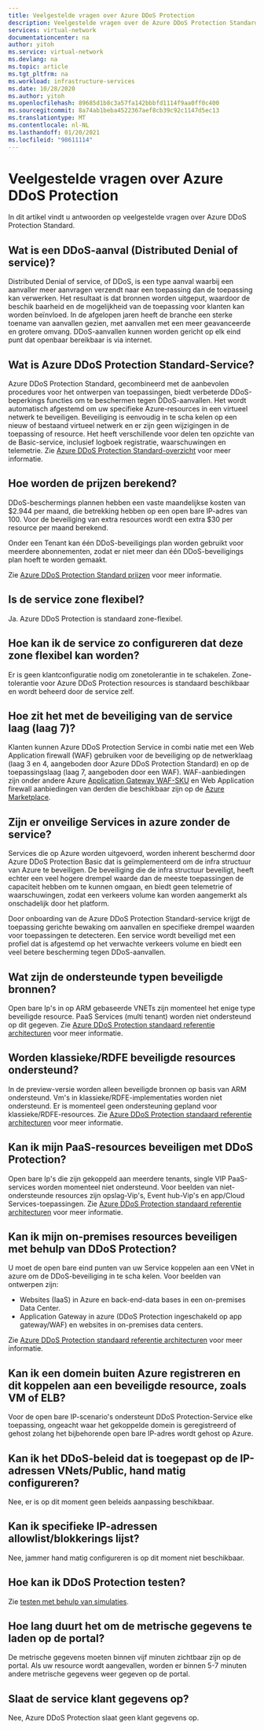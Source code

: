 ```yaml
---
title: Veelgestelde vragen over Azure DDoS Protection
description: Veelgestelde vragen over de Azure DDoS Protection Standard, waarmee u een verdediging kunt bieden tegen DDoS-aanvallen.
services: virtual-network
documentationcenter: na
author: yitoh
ms.service: virtual-network
ms.devlang: na
ms.topic: article
ms.tgt_pltfrm: na
ms.workload: infrastructure-services
ms.date: 10/28/2020
ms.author: yitoh
ms.openlocfilehash: 89685d1b8c3a57fa142bbbfd1114f9aa0ff0c400
ms.sourcegitcommit: 8a74ab1beba4522367aef8cb39c92c1147d5ec13
ms.translationtype: MT
ms.contentlocale: nl-NL
ms.lasthandoff: 01/20/2021
ms.locfileid: "98611114"
---
```

# <a name="azure-ddos-protection-standard-frequent-asked-questions"></a>Veelgestelde vragen over Azure DDoS Protection

In dit artikel vindt u antwoorden op veelgestelde vragen over Azure DDoS Protection Standard. 

## <a name="what-is-a-distributed-denial-of-service-ddos-attack"></a>Wat is een DDoS-aanval (Distributed Denial of service)?
Distributed Denial of service, of DDoS, is een type aanval waarbij een aanvaller meer aanvragen verzendt naar een toepassing dan de toepassing kan verwerken. Het resultaat is dat bronnen worden uitgeput, waardoor de beschik baarheid en de mogelijkheid van de toepassing voor klanten kan worden beïnvloed. In de afgelopen jaren heeft de branche een sterke toename van aanvallen gezien, met aanvallen met een meer geavanceerde en grotere omvang. DDoS-aanvallen kunnen worden gericht op elk eind punt dat openbaar bereikbaar is via internet.

## <a name="what-is-azure-ddos-protection-standard-service"></a>Wat is Azure DDoS Protection Standard-Service?
Azure DDoS Protection Standard, gecombineerd met de aanbevolen procedures voor het ontwerpen van toepassingen, biedt verbeterde DDoS-beperkings functies om te beschermen tegen DDoS-aanvallen. Het wordt automatisch afgestemd om uw specifieke Azure-resources in een virtueel netwerk te beveiligen. Beveiliging is eenvoudig in te scha kelen op een nieuw of bestaand virtueel netwerk en er zijn geen wijzigingen in de toepassing of resource. Het heeft verschillende voor delen ten opzichte van de Basic-service, inclusief logboek registratie, waarschuwingen en telemetrie. Zie [Azure DDoS Protection Standard-overzicht](ddos-protection-overview.md) voor meer informatie. 

## <a name="how-does-pricing-work"></a>Hoe worden de prijzen berekend?
DDoS-beschermings plannen hebben een vaste maandelijkse kosten van $2.944 per maand, die betrekking hebben op een open bare IP-adres van 100. Voor de beveiliging van extra resources wordt een extra $30 per resource per maand berekend. 

Onder een Tenant kan één DDoS-beveiligings plan worden gebruikt voor meerdere abonnementen, zodat er niet meer dan één DDoS-beveiligings plan hoeft te worden gemaakt.

Zie [Azure DDoS Protection Standard prijzen](https://azure.microsoft.com/pricing/details/ddos-protection/) voor meer informatie.

## <a name="is-the-service-zone-resilient"></a>Is de service zone flexibel?
Ja. Azure DDoS Protection is standaard zone-flexibel.

## <a name="how-do-i-configure-the-service-to-be-zone-resilient"></a>Hoe kan ik de service zo configureren dat deze zone flexibel kan worden?
Er is geen klantconfiguratie nodig om zonetolerantie in te schakelen. Zone-tolerantie voor Azure DDoS Protection resources is standaard beschikbaar en wordt beheerd door de service zelf.

## <a name="what-about-protection-at-the-service-layer-layer-7"></a>Hoe zit het met de beveiliging van de service laag (laag 7)?
Klanten kunnen Azure DDoS Protection Service in combi natie met een Web Application firewall (WAF) gebruiken voor de beveiliging op de netwerklaag (laag 3 en 4, aangeboden door Azure DDoS Protection Standard) en op de toepassingslaag (laag 7, aangeboden door een WAF). WAF-aanbiedingen zijn onder andere Azure [Application Gateway WAF-SKU](../web-application-firewall/ag/ag-overview.md?toc=%2fazure%2fvirtual-network%2ftoc.json) en Web Application firewall aanbiedingen van derden die beschikbaar zijn op de [Azure Marketplace](https://azuremarketplace.microsoft.com/marketplace/apps?page=1&search=web%20application%20firewall).

## <a name="are-services-unsafe-in-azure-without-the-service"></a>Zijn er onveilige Services in azure zonder de service?
Services die op Azure worden uitgevoerd, worden inherent beschermd door Azure DDoS Protection Basic dat is geïmplementeerd om de infra structuur van Azure te beveiligen. De beveiliging die de infra structuur beveiligt, heeft echter een veel hogere drempel waarde dan de meeste toepassingen de capaciteit hebben om te kunnen omgaan, en biedt geen telemetrie of waarschuwingen, zodat een verkeers volume kan worden aangemerkt als onschadelijk door het platform. 

Door onboarding van de Azure DDoS Protection Standard-service krijgt de toepassing gerichte bewaking om aanvallen en specifieke drempel waarden voor toepassingen te detecteren. Een service wordt beveiligd met een profiel dat is afgestemd op het verwachte verkeers volume en biedt een veel betere bescherming tegen DDoS-aanvallen.

## <a name="what-are-the-supported-protected-resource-types"></a>Wat zijn de ondersteunde typen beveiligde bronnen?
Open bare Ip's in op ARM gebaseerde VNETs zijn momenteel het enige type beveiligde resource. PaaS Services (multi tenant) worden niet ondersteund op dit gegeven. Zie [Azure DDoS Protection standaard referentie architecturen](ddos-protection-reference-architectures.md) voor meer informatie.

## <a name="are-classicrdfe-protected-resources-supported"></a>Worden klassieke/RDFE beveiligde resources ondersteund?
In de preview-versie worden alleen beveiligde bronnen op basis van ARM ondersteund. Vm's in klassieke/RDFE-implementaties worden niet ondersteund. Er is momenteel geen ondersteuning gepland voor klassieke/RDFE-resources. Zie [Azure DDoS Protection standaard referentie architecturen](ddos-protection-reference-architectures.md) voor meer informatie.

## <a name="can-i-protect-my-paas-resources-using-ddos-protection"></a>Kan ik mijn PaaS-resources beveiligen met DDoS Protection?
Open bare Ip's die zijn gekoppeld aan meerdere tenants, single VIP PaaS-services worden momenteel niet ondersteund. Voor beelden van niet-ondersteunde resources zijn opslag-Vip's, Event hub-Vip's en app/Cloud Services-toepassingen. Zie [Azure DDoS Protection standaard referentie architecturen](ddos-protection-reference-architectures.md) voor meer informatie.

## <a name="can-i-protect-my-on-premise-resources-using-ddos-protection"></a>Kan ik mijn on-premises resources beveiligen met behulp van DDoS Protection?
U moet de open bare eind punten van uw Service koppelen aan een VNet in azure om de DDoS-beveiliging in te scha kelen. Voor beelden van ontwerpen zijn:
- Websites (IaaS) in Azure en back-end-data bases in een on-premises Data Center. 
- Application Gateway in azure (DDoS Protection ingeschakeld op app gateway/WAF) en websites in on-premises data centers.

Zie [Azure DDoS Protection standaard referentie architecturen](ddos-protection-reference-architectures.md) voor meer informatie.

## <a name="can-i-register-a-domain-outside-of-azure-and-associate-that-to-a-protected-resource-like-vm-or-elb"></a>Kan ik een domein buiten Azure registreren en dit koppelen aan een beveiligde resource, zoals VM of ELB?
Voor de open bare IP-scenario's ondersteunt DDoS Protection-Service elke toepassing, ongeacht waar het gekoppelde domein is geregistreerd of gehost zolang het bijbehorende open bare IP-adres wordt gehost op Azure. 

## <a name="can-i-manually-configure-the-ddos-policy-applied-to-the-vnetspublic-ips"></a>Kan ik het DDoS-beleid dat is toegepast op de IP-adressen VNets/Public, hand matig configureren?
Nee, er is op dit moment geen beleids aanpassing beschikbaar.

## <a name="can-i-allowlistblocklist-specific-ip-addresses"></a>Kan ik specifieke IP-adressen allowlist/blokkerings lijst?
Nee, jammer hand matig configureren is op dit moment niet beschikbaar.

## <a name="how-can-i-test-ddos-protection"></a>Hoe kan ik DDoS Protection testen?
Zie [testen met behulp van simulaties](test-through-simulations.md).

## <a name="how-long-does-it-take-for-the-metrics-to-load-on-portal"></a>Hoe lang duurt het om de metrische gegevens te laden op de portal?
De metrische gegevens moeten binnen vijf minuten zichtbaar zijn op de portal. Als uw resource wordt aangevallen, worden er binnen 5-7 minuten andere metrische gegevens weer gegeven op de portal. 

## <a name="does-the-service-store-customer-data"></a>Slaat de service klant gegevens op?
Nee, Azure DDoS Protection slaat geen klant gegevens op.
    
